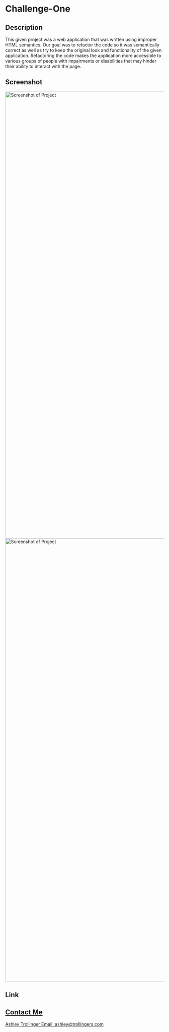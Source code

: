 # Challenge-One
## Description
This given project was a web application that was written using improper HTML semantics.
Our goal was to refactor the code so it was semantically correct as well as try to keep
the original look and functionality of the given application. Refactoring the code makes 
the application more accessible to various groups of people with impairments or disabilities
that may hinder their ability to interact with the page. 

## Screenshot
<img width="1416" alt="Screenshot of Project" src="https://user-images.githubusercontent.com/123582742/217365315-20bae0e7-2cf9-4c3b-b57d-44e44eea87d3.png">

<img width="1406" alt="Screenshot of Project" src="https://user-images.githubusercontent.com/123582742/217365248-93c5de03-2984-42f2-b0d1-c229909506a3.png">

## Link
<a href="https://ashleytrollinger.github.io/Challenge-One/">

## Contact Me
Ashley Trollinger
Email: ashley@trollingers.com
